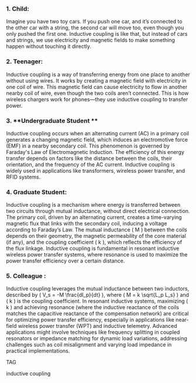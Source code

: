 
### 1. **Child:**

Imagine you have two toy cars. If you push one car, and it’s connected to the other car with a string, the second car will move too, even though you only pushed the first one. Inductive coupling is like that, but instead of cars and strings, we use electricity and magnetic fields to make something happen without touching it directly.

### 2. **Teenager:**

Inductive coupling is a way of transferring energy from one place to another without using wires. It works by creating a magnetic field with electricity in one coil of wire. This magnetic field can cause electricity to flow in another nearby coil of wire, even though the two coils aren’t connected. This is how wireless chargers work for phones—they use inductive coupling to transfer power.

### 3. **Undergraduate Student **

Inductive coupling occurs when an alternating current (AC) in a primary coil generates a changing magnetic field, which induces an electromotive force (EMF) in a nearby secondary coil. This phenomenon is governed by Faraday's Law of Electromagnetic Induction. The efficiency of this energy transfer depends on factors like the distance between the coils, their orientation, and the frequency of the AC current. Inductive coupling is widely used in applications like transformers, wireless power transfer, and RFID systems.

### 4. **Graduate Student:**

Inductive coupling is a mechanism where energy is transferred between two circuits through mutual inductance, without direct electrical connection. The primary coil, driven by an alternating current, creates a time-varying magnetic flux that links with the secondary coil, inducing a voltage according to Faraday’s Law. The mutual inductance \( M \) between the coils depends on their geometry, the magnetic permeability of the core material (if any), and the coupling coefficient \( k \), which reflects the efficiency of the flux linkage. Inductive coupling is fundamental in resonant inductive wireless power transfer systems, where resonance is used to maximize the power transfer efficiency over a certain distance.

### 5. **Colleague :**

Inductive coupling leverages the mutual inductance between two inductors,  described by \( V_s = -M \frac{dI_p}{dt} \), where \( M = k \sqrt{L_p L_s} \) and \( k \) is the coupling coefficient. In resonant inductive systems, maximizing \( k \) and achieving resonance (where the inductive reactance of the coils matches the capacitive reactance of the compensation network) are critical for optimizing power transfer efficiency, especially in applications like near-field wireless power transfer (WPT) and inductive telemetry. Advanced applications might involve techniques like frequency splitting in coupled resonators or impedance matching for dynamic load variations, addressing challenges such as coil misalignment and varying load impedance in practical implementations.

TAG

inductive coupling
